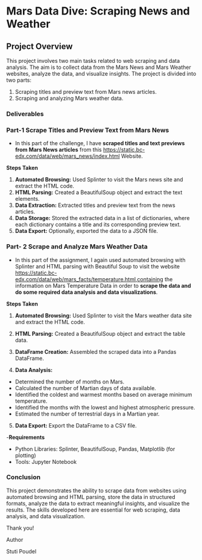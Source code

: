 # Mars Data Dive: Scraping News and Weather

## Project Overview
This project involves two main tasks related to web scraping and data analysis. The aim is to collect data from the Mars News and Mars Weather websites, analyze the data, and visualize insights. The project is divided into two parts:

1. Scraping titles and preview text from Mars news articles.
2. Scraping and analyzing Mars weather data.

### Deliverables

### Part-1 Scrape Titles and Preview Text from Mars News

- In this part of the challenge, I have **scraped titles and text previews from Mars News articles** from this https://static.bc-edx.com/data/web/mars_news/index.html Website. 

**Steps Taken**

1. **Automated Browsing:** Used Splinter to visit the Mars news site and extract the HTML code.
2. **HTML Parsing:** Created a BeautifulSoup object and extract the text elements.
3. **Data Extraction:** Extracted titles and preview text from the news articles.
4. **Data Storage:** Stored the extracted data in a list of dictionaries, where each dictionary contains a title and its corresponding preview text.
5. **Data Export:** Optionally, exported the data to a JSON file.

### Part- 2 Scrape and Analyze Mars Weather Data

- In this part of the assignment, I again used automated browsing with Splinter and HTML parsing with Beautiful Soup to visit the website https://static.bc-edx.com/data/web/mars_facts/temperature.html,containing the information on Mars Temperature Data in order to **scrape the data and do some required data analysis and data visualizations**.

**Steps Taken**

1. **Automated Browsing:** Used Splinter to visit the Mars weather data site and extract the HTML code.
2. **HTML Parsing:** Created a BeautifulSoup object and extract the table data.
3. **DataFrame Creation:** Assembled the scraped data into a Pandas DataFrame.

4. **Data Analysis:**
- Determined the number of months on Mars.
- Calculated the number of Martian days of data available.
- Identified the coldest and warmest months based on average minimum temperature.
- Identified the months with the lowest and highest atmospheric pressure.
- Estimated the number of terrestrial days in a Martian year.

5. **Data Export:** Export the DataFrame to a CSV file.

-**Requirements**
- Python Libraries: Splinter, BeautifulSoup, Pandas, Matplotlib (for plotting)
- Tools: Jupyter Notebook

### Conclusion
This project demonstrates the ability to scrape data from websites using automated browsing and HTML parsing, store the data in structured formats, analyze the data to extract meaningful insights, and visualize the results. The skills developed here are essential for web scraping, data analysis, and data visualization.

Thank you!

Author

Stuti Poudel